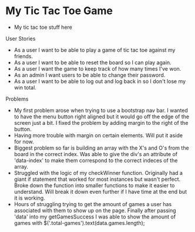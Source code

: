 # My Tic Tac Toe Game

- My tic tac toe stuff here

User Stories
- As a user I want to be able to play a game of tic tac toe against my friends.
- As a user I want to be able to reset the board so I can play again.
- As a user I want the game to keep track of how many times I've won.
- As an admin I want users to be able to change their password.
- As a user I want to be able to log out and log back in so I don't lose my win
  total.

Problems
- My first problem arose when trying to use a bootstrap nav bar. I wanted to have
  the menu button right aligned but it would go off the edge of the screen just
  a bit. I fixed the problem by adding margin to the right of the button.
- Having more trouble with margin on certain elements. Will put it aside for now.
- Biggest problem so far is building an array with the X's and O's from the board
  in the correct index. Was able to give the div's an attribute of 'data-index'
  to make them correspond to the correct indeces of the array.
- Struggled with the logic of my checkWinner function. Originally had a giant
  if statement that worked for most instances but wasn't perfect. Broke down the
  function into smaller functions to make it easier to understand. Will break it
  down even further if I have time at the end but it is working.
- Hours of struggling trying to get the amount of games a user has associated with
  them to show up on the page. Finally after passing 'data' into my getGamesSuccess
  I was able to show the amount of games with $('.total-games').text(data.games.length);

